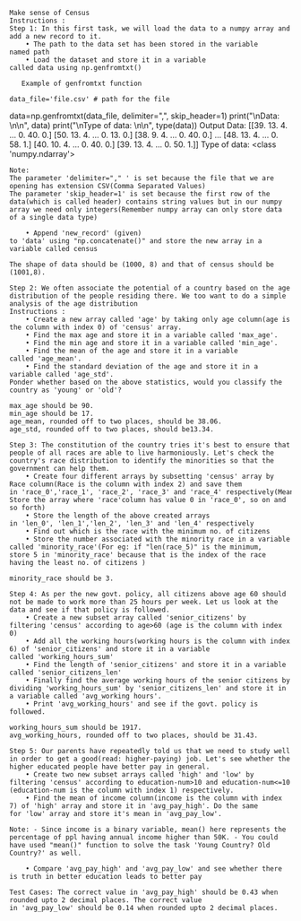 	
	Make sense of Census
	Instructions :
	Step 1: In this first task, we will load the data to a numpy array and add a new record to it.
		• The path to the data set has been stored in the variable named path
		• Load the dataset and store it in a variable called data using np.genfromtxt()
	
	   Example of genfromtxt function
	
	data_file='file.csv' # path for the file
data=np.genfromtxt(data_file, delimiter=",", skip_header=1)
	print("\nData: \n\n", data)
	print("\nType of data: \n\n", type(data))
	Output
	Data: 
	[[39. 13.  4. ...  0. 40.  0.]
 [50. 13.  4. ...  0. 13.  0.]
 [38.  9.  4. ...  0. 40.  0.]
 ...
 [48. 13.  4. ...  0. 58.  1.]
 [40. 10.  4. ...  0. 40.  0.]
 [39. 13.  4. ...  0. 50.  1.]]
	Type of data: 
	<class 'numpy.ndarray'>
	
	Note:
	The parameter 'delimiter="," ' is set because the file that we are opening has extension CSV(Comma Separated Values)
	The parameter 'skip_header=1' is set because the first row of the data(which is called header) contains string values but in our numpy array we need only integers(Remember numpy array can only store data of a single data type)
	
		• Append 'new_record' (given) to 'data' using "np.concatenate()" and store the new array in a variable called census
	
	The shape of data should be (1000, 8) and that of census should be (1001,8).
	
	Step 2: We often associate the potential of a country based on the age distribution of the people residing there. We too want to do a simple analysis of the age distribution
	Instructions :
		• Create a new array called 'age' by taking only age column(age is the column with index 0) of 'census' array.
		• Find the max age and store it in a variable called 'max_age'.
		• Find the min age and store it in a variable called 'min_age'.
		• Find the mean of the age and store it in a variable called 'age_mean'.
		• Find the standard deviation of the age and store it in a variable called 'age_std'.
	Ponder whether based on the above statistics, would you classify the country as 'young' or 'old'?
	
	max_age should be 90.
	min_age should be 17.
	age_mean, rounded off to two places, should be 38.06.
	age_std, rounded off to two places, should be13.34.
	
	Step 3: The constitution of the country tries it's best to ensure that people of all races are able to live harmoniously. Let's check the country's race distribution to identify the minorities so that the government can help them.
		• Create four different arrays by subsetting 'census' array by Race column(Race is the column with index 2) and save them in 'race_0','race_1', 'race_2', 'race_3' and 'race_4' respectively(Meaning: Store the array where 'race'column has value 0 in 'race_0', so on and so forth)
		• Store the length of the above created arrays in 'len_0', 'len_1','len_2', 'len_3' and 'len_4' respectively
		• Find out which is the race with the minimum no. of citizens
		• Store the number associated with the minority race in a variable called 'minority_race'(For eg: if "len(race_5)" is the minimum, store 5 in 'minority_race' because that is the index of the race having the least no. of citizens )
	
	minority_race should be 3.
	
	Step 4: As per the new govt. policy, all citizens above age 60 should not be made to work more than 25 hours per week. Let us look at the data and see if that policy is followed.
		• Create a new subset array called 'senior_citizens' by filtering 'census' according to age>60 (age is the column with index 0)
		• Add all the working hours(working hours is the column with index 6) of 'senior_citizens' and store it in a variable called 'working_hours_sum'
		• Find the length of 'senior_citizens' and store it in a variable called 'senior_citizens_len'
		• Finally find the average working hours of the senior citizens by dividing 'working_hours_sum' by 'senior_citizens_len' and store it in a variable called 'avg_working hours'.
		• Print 'avg_working_hours' and see if the govt. policy is followed.
	
	working_hours_sum should be 1917.
	avg_working_hours, rounded off to two places, should be 31.43.
	
	Step 5: Our parents have repeatedly told us that we need to study well in order to get a good(read: higher-paying) job. Let's see whether the higher educated people have better pay in general.
		• Create two new subset arrays called 'high' and 'low' by filtering 'census' according to education-num>10 and education-num<=10 (education-num is the column with index 1) respectively.
		• Find the mean of income column(income is the column with index 7) of 'high' array and store it in 'avg_pay_high'. Do the same for 'low' array and store it's mean in 'avg_pay_low'.
	
	Note: - Since income is a binary variable, mean() here represents the percentage of ppl having annual income higher than 50K. - You could have used "mean()" function to solve the task 'Young Country? Old Country?' as well.
	
		• Compare 'avg_pay_high' and 'avg_pay_low' and see whether there is truth in better education leads to better pay
	
	Test Cases: The correct value in 'avg_pay_high' should be 0.43 when rounded upto 2 decimal places. The correct value in 'avg_pay_low' should be 0.14 when rounded upto 2 decimal places.
	
	
